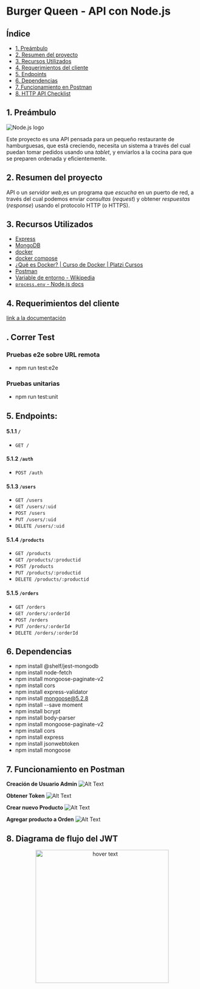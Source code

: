 # Burger Queen - API con Node.js

## Índice

* [1. Preámbulo](#1-Pre%C3%A1mbulo)
* [2. Resumen del proyecto](#2-Resumen-del-proyecto)
* [3. Recursos Utilizados](#3-Recursos-Utilizados)
* [4. Requerimientos del cliente](#4-Requerimientos-del-cliente)
* [5. Endpoints](#5-Endpoints)
* [6. Dependencias](#6-Dependencias)
* [7.  Funcionamiento en Postman](#7-Funcionamiento-en-Postman)
* [8. HTTP API Checklist](#7-HTTP-API-Checklist)

## 1. Preámbulo

![Node.js logo](https://nodejs.org/static/images/logos/nodejs-new-pantone-black.svg)

Este proyecto es una API pensada para un pequeño restaurante de hamburguesas, que está creciendo, necesita un
sistema a través del cual puedan tomar pedidos usando una _tablet_, y enviarlos
a la cocina para que se preparen ordenada y eficientemente.



## 2. Resumen del proyecto

API  o un _servidor web_,es un programa que _escucha_ en un puerto de red, a través del cual podemos enviar _consultas_ (_request_) y obtener _respuestas_ (_response_)
usando el protocolo HTTP (o HTTPS).


## 3. Recursos Utilizados

* [Express](https://expressjs.com/)
* [MongoDB](https://www.mongodb.com/)
* [docker](https://docs.docker.com/)
* [docker compose](https://docs.docker.com/compose/)
* [¿Qué es Docker? | Curso de Docker | Platzi Cursos](https://youtu.be/hQgvt-s-AHQ)
* [Postman](https://www.getpostman.com)
* [Variable de entorno - Wikipedia](https://es.wikipedia.org/wiki/Variable_de_entorno)
* [`process.env` - Node.js docs](https://nodejs.org/api/process.html#process_process_env)



## 4. Requerimientos del cliente


 [link a la documentación](https://laboratoria.github.io/burger-queen-api/)


## . Correr Test


### Pruebas e2e sobre URL remota
* npm run test:e2e
### Pruebas unitarias
* npm run test:unit

## 5. Endpoints:

#### 5.1.1 `/`

* `GET /`

#### 5.1.2 `/auth`

* `POST /auth`

#### 5.1.3 `/users`

* `GET /users`
* `GET /users/:uid`
* `POST /users`
* `PUT /users/:uid`
* `DELETE /users/:uid`

#### 5.1.4 `/products`

* `GET /products`
* `GET /products/:productid`
* `POST /products`
* `PUT /products/:productid`
* `DELETE /products/:productid`

#### 5.1.5 `/orders`

* `GET /orders`
* `GET /orders/:orderId`
* `POST /orders`
* `PUT /orders/:orderId`
* `DELETE /orders/:orderId`

## 6. Dependencias
* npm install @shelf/jest-mongodb
* npm install node-fetch
* npm install mongoose-paginate-v2
* npm install cors
* npm install express-validator
* npm install mongoose@5.2.8
* npm install --save moment 
* npm install bcrypt
* npm install body-parser
* npm install mongoose-paginate-v2
* npm install cors
* npm install express
* npm install jsonwebtoken
* npm install mongoose    

## 7. Funcionamiento en Postman
**Creación de Usuario Admin**
![Alt Text](https://giphy.com/gifs/YNYOqvtvCDg41ooSby)

**Obtener Token**
![Alt Text](https://giphy.com/gifs/ZFgRTXz2ZF4vOw0ho3)

**Crear nuevo Producto**
![Alt Text](https://giphy.com/gifs/ExVsumyC0nXqUuxJC0)

**Agregar producto a Orden**
![Alt Text](https://giphy.com/gifs/YpTCwWiqVK0sOfUS29)

## 8. Diagrama de flujo del JWT


<p align="center">
  <img src="https://miro.medium.com/max/788/1*0t7t3_pFzIaRXoYr1wTXIA.jpeg" width="350" title="hover text">
 
</p